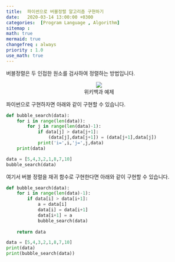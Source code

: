 ```yaml
---
title:  파이썬으로 버블정렬 알고리즘 구현하기
date:   2020-03-14 13:00:00 +0300
categories:  [Program Language , Algorithm]
sitemap :
math: true
mermaid: true
changefreq : always
priority : 1.0
use_math: true
---
```


버블정렬은 두 인접한 원소를 검사하여 정렬하는 방법입니다. 

<center><img src="../../assets//images/bubble.png" ></center>

<center>위키백과 예제</center>

파이썬으로 구현하자면 아래와 같이 구현할 수 있습니다.


```python
def bubble_search(data):
    for i in range(len(data)):
        for j in range(len(data)-1):
            if data[j] > data[j+1]:
                (data[j],data[j+1]) = (data[j+1],data[j])
            print('i=',i,'j=',j,data) 
    print(data)

data = [5,4,3,2,1,8,7,10]
bubble_search(data)
```

여기서 버블 정렬을 재귀 함수로 구현한다면 아래와 같이 구현할 수 있습니다.

```python
def bubble_search(data):
    for i in range(len(data)-1):
        if data[i] > data[i+1]:
            a = data[i]
            data[i] = data[i+1]
            data[i+1] = a            
            bubble_search(data)
            
    return data

data = [5,4,3,2,1,8,7,10]
print(data)
print(bubble_search(data))
```